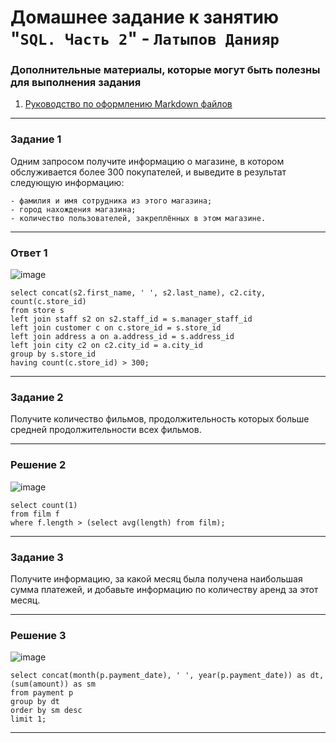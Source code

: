 # Домашнее задание к занятию "`SQL. Часть 2`" - `Латыпов Данияр`

   
### Дополнительные материалы, которые могут быть полезны для выполнения задания

1. [Руководство по оформлению Markdown файлов](https://gist.github.com/Jekins/2bf2d0638163f1294637#Code)

---

### Задание 1  


Одним запросом получите информацию о магазине, в котором обслуживается более 300 покупателей, и выведите в результат следующую информацию:

    - фамилия и имя сотрудника из этого магазина;
    - город нахождения магазина;
    - количество пользователей, закреплённых в этом магазине.

---

### Ответ 1

![image](https://github.com/ka3-14bara/12-04-sdb/assets/142439642/db6e8cbc-faf3-40e5-9622-d302a8e2a45f)

```
select concat(s2.first_name, ' ', s2.last_name), c2.city, count(c.store_id) 
from store s 
left join staff s2 on s2.staff_id = s.manager_staff_id
left join customer c on c.store_id = s.store_id 
left join address a on a.address_id = s.address_id 
left join city c2 on c2.city_id = a.city_id 
group by s.store_id 
having count(c.store_id) > 300;
```

---

### Задание 2 

Получите количество фильмов, продолжительность которых больше средней продолжительности всех фильмов.

---
### Решение 2

![image](https://github.com/ka3-14bara/12-04-sdb/assets/142439642/76d66805-6015-41da-ac0c-da2a4b719d5f)

```
select count(1)
from film f 
where f.length > (select avg(length) from film);
```

---

### Задание 3

Получите информацию, за какой месяц была получена наибольшая сумма платежей, и добавьте информацию по количеству аренд за этот месяц.

---

### Решение 3

![image](https://github.com/ka3-14bara/12-04-sdb/assets/142439642/1026b42d-9c7e-4302-8b30-4ff9968c865b)

```
select concat(month(p.payment_date), ' ', year(p.payment_date)) as dt, (sum(amount)) as sm
from payment p 
group by dt
order by sm desc 
limit 1;
```

---
